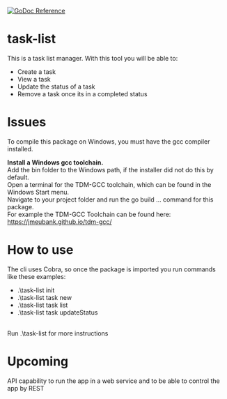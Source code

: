 [![GoDoc Reference](https://godoc.org/github.com/mattn/go-sqlite3?status.svg)](http://godoc.org/github.com/mattn/go-sqlite3)

# task-list
This is a task list manager. With this tool you will be able to:
- Create a task
- View a task
- Update the status of a task
- Remove a task once its in a completed status

# Issues
To compile this package on Windows, you must have the gcc compiler installed.

<b>Install a Windows gcc toolchain. </b><br>
Add the bin folder to the Windows path, if the installer did not do this by default.<br>
Open a terminal for the TDM-GCC toolchain, which can be found in the Windows Start menu.<br>
Navigate to your project folder and run the go build ... command for this package.<br>
For example the TDM-GCC Toolchain can be found here: https://jmeubank.github.io/tdm-gcc/<br>

# How to use
The cli uses Cobra, so once the package is imported you run commands like these examples:
- .\task-list init
- .\task-list task new
- .\task-list task list
- .\task-list task updateStatus

<br>
 Run .\task-list for more instructions
 
 # Upcoming
 API capability to run the app in a web service and to be able to control the app by REST
